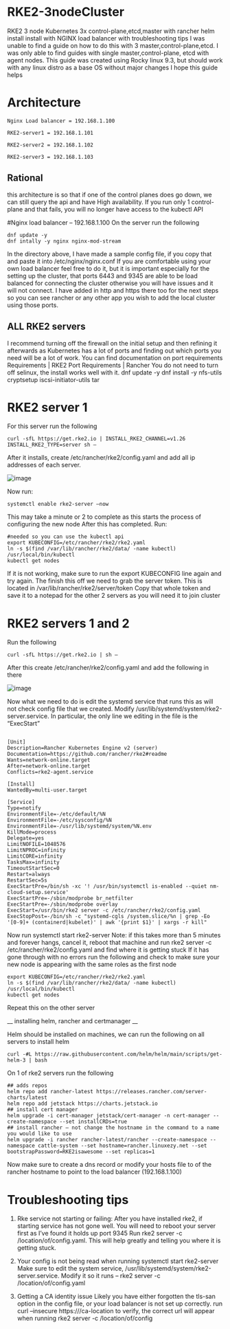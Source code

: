 # RKE2-3nodeCluster
RKE2 3 node Kubernetes 3x control-plane,etcd,master with rancher helm install install with NGINX load balancer with troubleshooting tips
I was unable to find a guide on how to do this with 3 master,control-plane,etcd. I was only able to find guides with single master,control-plane, etcd with agent nodes.
This guide was created using Rocky linux 9.3, but should work with any linux distro as a base OS without major changes
I hope this guide helps

# Architecture

```
Nginx Load balancer = 192.168.1.100

RKE2-server1 = 192.168.1.101

RKE2-server2 = 192.168.1.102

RKE2-server3 = 192.168.1.103
```

## Rational 
this architecture is so that if one of the control planes does go down, we can still query the api and have High availability.
If you run only 1 control-plane and that fails, you will no longer have access to the kubectl API

#Nginx load balancer – 192.168.1.100
On the server run the following

```
dnf update -y
dnf intally -y nginx nginx-mod-stream
```
In the directory above, I have made a sample config file, if you copy that and paste it into /etc/nginx/nginx.conf
If you are comfortable using your own load balancer feel free to do it, but it is important especially for the setting up the cluster, that ports 6443 and 9345 are able to be load balanced for connecting the cluster otherwise you will have issues and it will not connect.
I have added in http and https there too for the next steps so you can see rancher or any other app you wish to add the local cluster using those ports.


## ALL RKE2 servers

I recommend turning off the firewall on the initial setup and then refining it afterwards as Kubernetes has a lot of ports and finding out which ports you need will be a lot of work.
You can find documentation on port requirements
Requirements | RKE2
Port Requirements | Rancher
You do not need to turn off selinux, the install works well with it. 
dnf update -y
dnf install -y  nfs-utils cryptsetup iscsi-initiator-utils tar

# RKE2 server 1
For this server run the following

```
curl -sfL https://get.rke2.io | INSTALL_RKE2_CHANNEL=v1.26 INSTALL_RKE2_TYPE=server sh –
```

After it installs, create /etc/rancher/rke2/config.yaml and add all ip addresses of each server.


![image](https://github.com/R3m1xed/RKE2-3nodeCluster/assets/80881749/f1133285-07f5-4427-95b9-e93fa460e57b)

Now run:

```
systemctl enable rke2-server –now
```

This may take a minute or 2 to complete as this starts the process of configuring the new node
After this has completed. Run: 

```
#needed so you can use the kubectl api
export KUBECONFIG=/etc/rancher/rke2/rke2.yaml
ln -s $(find /var/lib/rancher/rke2/data/ -name kubectl) /usr/local/bin/kubectl 
kubectl get nodes
```

If it is not working, make sure to run the export KUBECONFIG line again and try again.
The finish this off we need to grab the server token. This is located in /var/lib/rancher/rke2/server/token
Copy that whole token and save it to a notepad for the other 2 servers as you will need it to join cluster

# RKE2 servers 1 and 2
Run the following

```
curl -sfL https://get.rke2.io | sh –
```

After this create /etc/rancher/rke2/config.yaml and add the following in there

![image](https://github.com/R3m1xed/RKE2-3nodeCluster/assets/80881749/9917852c-102d-481a-a22b-1c2b838082d9)

Now what we need to do is edit the systemd service that runs this as will not check config file that we created. Modify /usr/lib/systemd/system/rke2-server.service. In particular, the only line we editing in the file is the “ExecStart”

```

[Unit]
Description=Rancher Kubernetes Engine v2 (server)
Documentation=https://github.com/rancher/rke2#readme
Wants=network-online.target
After=network-online.target
Conflicts=rke2-agent.service

[Install]
WantedBy=multi-user.target

[Service]
Type=notify
EnvironmentFile=-/etc/default/%N
EnvironmentFile=-/etc/sysconfig/%N
EnvironmentFile=-/usr/lib/systemd/system/%N.env
KillMode=process
Delegate=yes
LimitNOFILE=1048576
LimitNPROC=infinity
LimitCORE=infinity
TasksMax=infinity
TimeoutStartSec=0
Restart=always
RestartSec=5s
ExecStartPre=/bin/sh -xc '! /usr/bin/systemctl is-enabled --quiet nm-cloud-setup.service'
ExecStartPre=-/sbin/modprobe br_netfilter
ExecStartPre=-/sbin/modprobe overlay
ExecStart=/usr/bin/rke2 server -c /etc/rancher/rke2/config.yaml
ExecStopPost=-/bin/sh -c "systemd-cgls /system.slice/%n | grep -Eo '[0-9]+ (containerd|kubelet)' | awk '{print $1}' | xargs -r kill"

```

Now run systemctl start rke2-server
Note: if this takes more than 5 minutes and forever hangs, cancel it, reboot that machine and run rke2 server -c /etc/rancher/rke2/config.yaml and find where it is getting stuck
If it has gone through with no errors run the following and check to make sure your new node is appearing with the same roles as the first node

```
export KUBECONFIG=/etc/rancher/rke2/rke2.yaml
ln -s $(find /var/lib/rancher/rke2/data/ -name kubectl) /usr/local/bin/kubectl 
kubectl get nodes
```

Repeat this on the other server

__ installing helm, rancher and certmanager __

Helm should be installed on machines, we can run the following on all servers to install helm

```
curl -#L https://raw.githubusercontent.com/helm/helm/main/scripts/get-helm-3 | bash
```

On 1 of rke2 servers run the following

```
## adds repos
helm repo add rancher-latest https://releases.rancher.com/server-charts/latest
helm repo add jetstack https://charts.jetstack.io
## install cert manager
helm upgrade -i cert-manager jetstack/cert-manager -n cert-manager --create-namespace --set installCRDs=true
## install rancher – not change the hostname in the command to a name you would like to use
helm upgrade -i rancher rancher-latest/rancher --create-namespace --namespace cattle-system --set hostname=rancher.linuxezy.net --set bootstrapPassword=RKE2isawesome --set replicas=1
```

Now make sure to create a dns record or modify your hosts file to of the rancher hostname to point to the load balancer (192.168.1.100)

# Troubleshooting tips
1.	Rke service not starting or failing:
After you have installed rke2, if starting service has not gone well. You will need to reboot your server first as I’ve found it holds up port 9345
Run rke2 server -c /location/of/config.yaml. This will help greatly and telling you where it is getting stuck.

2.	Your config is not being read when running systemctl start rke2-server
Make sure to edit the system service, /usr/lib/systemd/system/rke2-server.service.
Modify it so it runs – rke2 server -c /location/of/config.yaml

3.	Getting a CA identity issue
Likely you have either forgotten the tls-san option in the config file, or your load balancer is not set up correctly.
run curl –insecure https://<lb-ip>/ca-location to verify, the correct url will appear when running rke2 server -c /location/of/config



